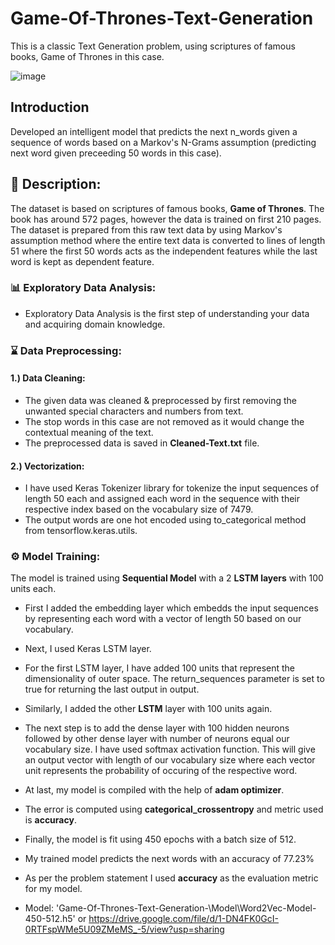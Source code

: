 # Game-Of-Thrones-Text-Generation
This is a classic Text Generation problem, using scriptures of famous books, Game of Thrones in this case. 

![image](https://user-images.githubusercontent.com/81012989/169656678-d27b878a-3133-473f-9919-f242bd8bb8e1.png)

## Introduction
Developed an intelligent model that predicts the next n_words given a sequence of words based on a Markov's N-Grams assumption (predicting next word given preceeding 50 words in this case).

## 🧾 Description: 
The dataset is based on scriptures of famous books, **Game of Thrones**. The book has around 572 pages, however the data is trained on first 210 pages. The dataset is prepared from this raw text data by using Markov's assumption method where the entire text data is converted to lines of length 51 where the first 50 words acts as the independent features while the last word is kept as dependent feature.

### :bar_chart: Exploratory Data Analysis:
* Exploratory Data Analysis is the first step of understanding your data and acquiring domain knowledge. 

### :hourglass: Data Preprocessing:
#### 1.) Data Cleaning:
* The given data was cleaned & preprocessed by first removing the unwanted special characters and numbers from text.
* The stop words in this case are not removed as it would change the contextual meaning of the text.
* The preprocessed data is saved in **Cleaned-Text.txt** file.

#### 2.) Vectorization:
* I have used Keras Tokenizer library for tokenize the input sequences of length 50 each and assigned each word in the sequence with their respective index based on the vocabulary size of 7479.
* The output words are one hot encoded using to_categorical method from tensorflow.keras.utils. 

### ⚙ Model Training:
The model is trained using **Sequential Model** with a 2 **LSTM layers** with 100 units each.
* First I added the embedding layer which embedds the input sequences by representing each word with a vector of length 50 based on our vocabulary.
* Next, I used Keras LSTM layer.
* For the first LSTM layer, I have added 100 units that represent the dimensionality of outer space. The return_sequences parameter is set to true for returning the last output in output. 
* Similarly, I added the other **LSTM** layer with 100 units again.
* The next step is to add the dense layer with 100 hidden neurons followed by other dense layer with number of neurons equal our vocabulary size. I have used softmax activation function. This will give an output vector with length of our vocabulary size where each vector unit represents the probability of occuring of the respective word.
* At last, my model is compiled with the help of **adam optimizer**. 
* The error is computed using **categorical_crossentropy** and metric used is **accuracy**.
* Finally, the model is fit using 450 epochs with a batch size of 512.


* My trained model predicts the next words with an accuracy of 77.23%
* As per the problem statement I used **accuracy** as the evaluation metric for my model.
* Model: 'Game-Of-Thrones-Text-Generation-\Model\Word2Vec-Model-450-512.h5' or 
https://drive.google.com/file/d/1-DN4FK0GcI-0RTFspWMe5U09ZMeMS_-5/view?usp=sharing
